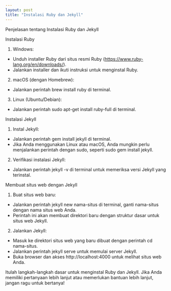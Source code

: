 ```yaml
---
layout: post
title: "Instalasi Ruby dan Jekyll"
---
```



Penjelasan tentang Instalasi Ruby dan Jekyll


Instalasi Ruby
1. Windows:
- Unduh installer Ruby dari situs resmi Ruby (https://www.ruby-lang.org/en/downloads/).
- Jalankan installer dan ikuti instruksi untuk menginstal Ruby.
2. macOS (dengan Homebrew):
- Jalankan perintah brew install ruby di terminal.
3. Linux (Ubuntu/Debian):
- Jalankan perintah sudo apt-get install ruby-full di terminal.

Instalasi Jekyll
1. Instal Jekyll:
- Jalankan perintah gem install jekyll di terminal.
- Jika Anda menggunakan Linux atau macOS, Anda mungkin perlu menjalankan perintah dengan sudo, seperti sudo gem install jekyll.
2. Verifikasi instalasi Jekyll:
- Jalankan perintah jekyll -v di terminal untuk memeriksa versi Jekyll yang terinstal.

Membuat situs web dengan Jekyll
1. Buat situs web baru:
- Jalankan perintah jekyll new nama-situs di terminal, ganti nama-situs dengan nama situs web Anda.
- Perintah ini akan membuat direktori baru dengan struktur dasar untuk situs web Jekyll.
2. Jalankan Jekyll:
- Masuk ke direktori situs web yang baru dibuat dengan perintah cd nama-situs.
- Jalankan perintah jekyll serve untuk memulai server Jekyll.
- Buka browser dan akses http://localhost:4000 untuk melihat situs web Anda.

Itulah langkah-langkah dasar untuk menginstal Ruby dan Jekyll. Jika Anda memiliki pertanyaan lebih lanjut atau memerlukan bantuan lebih lanjut, jangan ragu untuk bertanya!